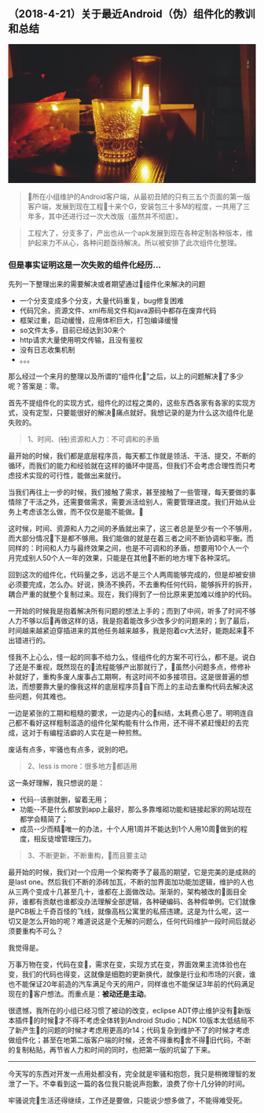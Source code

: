 ## （2018-4-21）关于最近Android（伪）组件化的教训和总结

![背景](static/img/2018-4-21-bg.jpg)

>所在小组维护的Android客户端，从最初丑陋的只有三五个页面的第一版客户端，发展到现在工程十来个G，安装包三十多M的程度，一共用了三年多，其中还进行过一次大改版（虽然并不彻底）。

>工程大了，分支多了，产出也从一个apk发展到现在各种定制各种版本，维护起来力不从心，各种问题亟待解决。所以被安排了此次组件化整理。

### **但是事实证明这是一次失败的组件化经历...**

先列一下整理出来的需要解决或者期望通过组件化来解决的问题

* 一个分支变成多个分支，大量代码重复，bug修复困难
* 代码冗余，资源文件、xml布局文件和java源码中都存在废弃代码
* 框架过重，启动缓慢，应用体积巨大，打包编译缓慢
* so文件太多，目前已经达到30来个
* http请求大量使用明文传输，且没有鉴权
* 没有日志收集机制
* 。。。

那么经过一个来月的整理以及所谓的“组件化”之后，以上的问题解决了多少呢？答案是：零。

首先不提组件化的实现方式，组件化的过程之类的，这些东西各家有各家的实现方式，没有定型，只要能很好的解决痛点就好。我想记录的是为什么这次组件化是失败的。

>1、时间、(~~钱~~)资源和人力：不可调和的矛盾

最开始的时候，我们都是底层程序员，每天都工作就是领活、干活、提交，不断的循环，而我们的能力和经验就在这样的循环中提高，但我们不会考虑合理性而只考虑技术实现的可行性，能做出来就行。

当我们再往上一步的时候，我们接触了需求，甚至接触了一些管理，每天要做的事情除了干活之外，还需要做需求，需要派活给别人，需要管理进度。我们开始从业务上考虑该怎么做，而不仅仅是能不能做。

这时候，时间、资源和人力之间的矛盾就出来了，这三者总是至少有一个不够用，而大部分情况下是都不够用。我们能做的就是在着三者之间不断协调和平衡。而同样的：时间和人力与最终效果之间，也是不可调和的矛盾，想要用10个人一个月完成别人50个人一年的效果，只能是在其他不断的地方埋下各种深坑。

回到这次的组件化，代码量之多，远远不是三个人两周能够完成的，但是却被安排必须要完成，怎么办。好说，换汤不换药，不去重构任何代码，能够拆开的拆开，耦合严重的就整个复制过来。现在，我们得到了一份比原来更加难以维护的代码。

一开始的时候我是抱着解决所有问题的想法上手的；而到了中间，听多了时间不够人力不够以后再做这样的话，我是抱着能改多少改多少的问题来的；到了最后，时间越来越紧迫穿插进来的其他任务越来越多，我是抱着cv大法好，能跑起来不出错进行的。

怪我不上心么，怪一起的同事不给力么，怪组件化的方案不可行么，都不是。说白了还是不重视，既然现在的流程能够产出那就行了，虽然小问题多点，修修补补就好了，重构多废人废事占工期啊，有这时间不如多接项目。这是很普遍的想法，而想要靠大量的像我这样的底层程序员自下而上的主动去重构代码去解决这些问题，何其难也。

一边是紧张的工期和粗糙的要求，一边是内心的纠结，太耗费心思了。明明连自己都不看好这样粗制滥造的组件化架构能有什么作用，还不得不紧赶慢赶的去完成，这对于有编程洁癖的人实在是一种煎熬。

废话有点多，牢骚也有点多，说别的吧。

>2、less is more：很多地方都适用

这一条好理解，我只想说的是：

* 代码--该删就删，留着无用；
* 功能--不是什么都放到app上最好，那么多靠堆砌功能和链接起家的网站现在都学会精简了；
* 成员--少而精唯一的办法，十个人用1周并不能达到1个人用10周做到的程度，相反徒增管理压力。

>3、不断更新，不断重构，而且要主动

最开始的时候，我们对一个应用一个架构寄予了最高的期望，它是完美的是成熟的是last one。然后我们不断的添砖加瓦，不断的加界面加功能加逻辑，维护的人也从三两个变成十几甚至几十，谁都在上面做改动。渐渐的，架构被改的面目全非，谁都有贡献也谁都没办法理解全部逻辑，各种硬编码、各种假单例。它们就像是PCB板上千奇百怪的飞线，就像高档公寓里的私搭违建。这是为什么呢，这一切又是怎么开始的呢？难道说这是个无解的问题么，任何代码维护一段时间后就必须要重构不可么？

我觉得是。

万事万物在变，代码在变，需求在变，实现方式在变，界面效果主流体验也在变，我们的代码也得变，这就像是细胞的更新换代，就像是行业和市场的兴衰，谁也不能保证20年前造的汽车满足今天的用户，同样谁也不能保证3年前的代码满足现在的客户想法。而重点是：**被动还是主动**。

很遗憾，我所在的小组已经习惯了被动的改变，eclipse ADT停止维护没有新版本插件的时候才不得不考虑全体转到Android Studio；NDK 10版本太低结局不了新产生的问题的时候才考虑用更高的r14；代码复杂到维护不了的时候才考虑做组件化；甚至在地第二版客户端的时候，还舍不得重构舍不得旧代码，不断的复制粘贴，再节省人力和时间的同时，也把第一版的坑留了下来。


----

今天写的东西对开发一点用处都没有，完全就是牢骚和抱怨，我只是稍微理智的发泄了一下。不幸看到这一篇的各位我只能说声抱歉，浪费了你十几分钟的时间。

牢骚说完生活还得继续，工作还是要做，只能说少想多做了，不能得难受死。